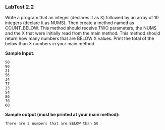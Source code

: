 ### LabTest 2.2

Write a program that an integer (declares it as X) followed by an array of 10 integers (declare it as NUMS). Then create a method named as COUNT_BELOW. This method should receive TWO parameters, the NUMS and the X that were initially read from the main method. This method should return how many numbers that are BELOW X values. Print the total of the below than X numbers in your main method.

**Sample Input:**

```
50
90
21
56
34
77
23
54
80
70
60
```

**Sample output (must be printed at your main method):**

```
There are 3 numbers that are BELOW than 50
```
